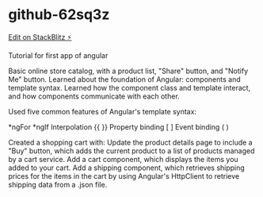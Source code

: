 # github-62sq3z

[Edit on StackBlitz ⚡️](https://stackblitz.com/edit/github-62sq3z)

Tutorial for first app of angular

Basic online store catalog, with a product list, "Share" button, and "Notify Me" button. Learned about the foundation of Angular: components and template syntax. Learned how the component class and template interact, and how components communicate with each other.

Used five common features of Angular's template syntax:

*ngFor
*ngIf
Interpolation {{ }}
Property binding [ ]
Event binding ( )

Created a shopping cart with:
  Update the product details page to include a "Buy" button, which adds the current product to a list of products managed by a cart service.
  Add a cart component, which displays the items you added to your cart.
  Add a shipping component, which retrieves shipping prices for the items in the cart by using Angular's HttpClient to retrieve shipping data from a .json file.
